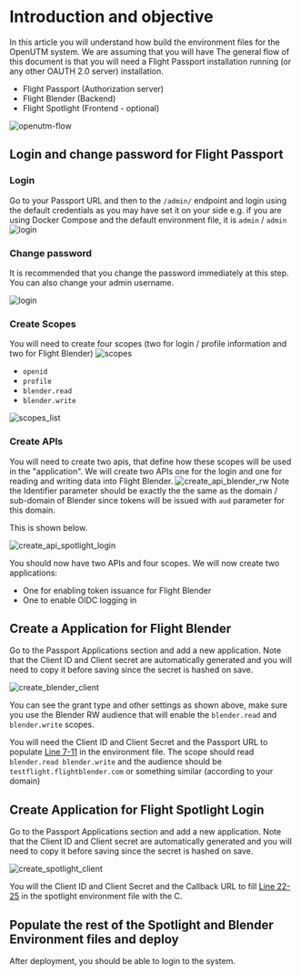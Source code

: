 # Introduction and objective

In this article you will understand how build the environment files for the OpenUTM system. We are assuming that you will have  The general flow of this document is that you will need a Flight Passport installation running (or any other OAUTH 2.0 server) installation.

- Flight Passport (Authorization server)
- Flight Blender (Backend)
- Flight Spotlight (Frontend - optional)


![openutm-flow](images/openutm-data-flow.png)

## Login and change password for Flight Passport

### Login

Go to your Passport URL and then to the `/admin/` endpoint and login using the default credentials as you may have set it on your side e.g. if you are using Docker Compose and the default environment file, it is `admin` / `admin`
![login](images/environment_files_help/step_1_login.jpg)

### Change password

It is recommended that you change the password immediately at this step. You can also change your admin username.

![login](images/environment_files_help/step_1b_change_password.jpg)

### Create Scopes

You will need to create four scopes (two for login / profile information and two for Flight Blender)
![scopes](images/environment_files_help/step_2a_scopes.jpg)

- `openid`
- `profile`
- `blender.read`
- `blender.write`

![scopes_list](images/environment_files_help/step_2b_scopes_list.jpg)

### Create APIs

You will need to create two apis, that define how these scopes will be used in the "application". We will create two APIs one for the login and one for reading and writing data into Flight Blender.
![create_api_blender_rw](images/environment_files_help/step_3a_create_api_blender_rw.jpg)
Note the Identifier parameter should be exactly the the same as the domain / sub-domain of Blender since tokens will be issued with `aud` parameter for this domain.

This is shown below.

![create_api_spotlight_login](images/environment_files_help/step_3b_create_api_spotlight_login.jpg)

You should now have two APIs and four scopes. We will now create two applications:

- One for enabling token issuance for Flight Blender
- One to enable OIDC logging in

## Create a Application for Flight Blender

Go to the Passport Applications section and add a new application. Note that the Client ID and Client secret are automatically generated and you will need to copy it before saving since the secret is hashed on save.

![create_blender_client](images/environment_files_help/step_4a_blender_client.jpg)

You can see the grant type and other settings as shown above, make sure you use the Blender RW audience that will enable the `blender.read` and `blender.write` scopes.

You will need the Client ID and Client Secret and the Passport URL to populate [Line 7-11](https://github.com/openutm/deployment/blob/main/env.examples/.spotlight.env.example#L7-L11) in the environment file. The scope should read `blender.read blender.write` and the audience should be `testflight.flightblender.com` or something similar (according to your domain)

## Create Application for Flight Spotlight Login

Go to the Passport Applications section and add a new application. Note that the Client ID and Client secret are automatically generated and you will need to copy it before saving since the secret is hashed on save.

![create_spotlight_client](images/environment_files_help/step_4b_spotlight_client.jpg)

You will the Client ID and Client Secret and the Callback URL to fill [Line 22-25](https://github.com/openutm/deployment/blob/main/env.examples/.spotlight.env.example#L22-L25) in the spotlight environment file with the C.

## Populate the rest of the Spotlight and Blender Environment files and deploy

After deployment, you should be able to login to the system.

